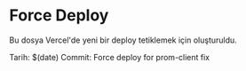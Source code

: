 # Force Deploy

Bu dosya Vercel'de yeni bir deploy tetiklemek için oluşturuldu.

Tarih: $(date)
Commit: Force deploy for prom-client fix
